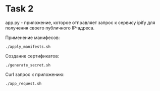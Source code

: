 # Task 2

app.py - приложение, которое отправляет запрос к сервису ipify для получения своего публичного IP-адреса.

Применение манифесов: 

    ./apply_manifests.sh

Создание сертификатов:

    ./generate_secret.sh
    
Curl запрос к приложению:

    ./app_request.sh
